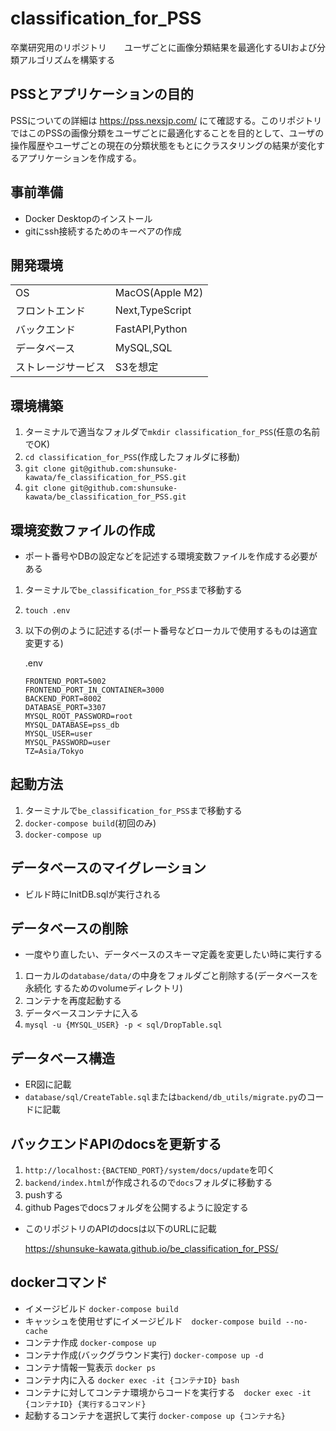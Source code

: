 # classification_for_PSS
卒業研究用のリポジトリ　　ユーザごとに画像分類結果を最適化するUIおよび分類アルゴリズムを構築する

## PSSとアプリケーションの目的
PSSについての詳細は https://pss.nexsjp.com/ にて確認する。このリポジトリではこのPSSの画像分類をユーザごとに最適化することを目的として、ユーザの操作履歴やユーザごとの現在の分類状態をもとにクラスタリングの結果が変化するアプリケーションを作成する。

## 事前準備
- Docker Desktopのインストール
- gitにssh接続するためのキーペアの作成

## 開発環境
|  |  |
| -- | -- |
| OS | MacOS(Apple M2) | 
| フロントエンド | Next,TypeScript | 
| バックエンド | FastAPI,Python |
| データベース | MySQL,SQL |
| ストレージサービス | S3を想定 |

## 環境構築
1. ターミナルで適当なフォルダで```mkdir classification_for_PSS```(任意の名前でOK)
1. ```cd classification_for_PSS```(作成したフォルダに移動)
1. ```git clone git@github.com:shunsuke-kawata/fe_classification_for_PSS.git```
1. ```git clone git@github.com:shunsuke-kawata/be_classification_for_PSS.git```

## 環境変数ファイルの作成
- ポート番号やDBの設定などを記述する環境変数ファイルを作成する必要がある

1. ターミナルで```be_classification_for_PSS```まで移動する
1. ```touch .env```
1. 以下の例のように記述する(ポート番号などローカルで使用するものは適宜変更する)

    .env

    ```
    FRONTEND_PORT=5002
    FRONTEND_PORT_IN_CONTAINER=3000
    BACKEND_PORT=8002
    DATABASE_PORT=3307
    MYSQL_ROOT_PASSWORD=root
    MYSQL_DATABASE=pss_db
    MYSQL_USER=user
    MYSQL_PASSWORD=user
    TZ=Asia/Tokyo
    ```

## 起動方法
1. ターミナルで```be_classification_for_PSS```まで移動する
1. ```docker-compose build```(初回のみ)
1. ```docker-compose up```

## データベースのマイグレーション
- ビルド時にInitDB.sqlが実行される

## データベースの削除
- 一度やり直したい、データベースのスキーマ定義を変更したい時に実行する

1. ローカルの```database/data/```の中身をフォルダごと削除する(データベースを永続化
するためのvolumeディレクトリ)
1. コンテナを再度起動する
1. データベースコンテナに入る
1. ```mysql -u {MYSQL_USER} -p < sql/DropTable.sql```

## データベース構造
- ER図に記載
- ```database/sql/CreateTable.sql```または```backend/db_utils/migrate.py```のコードに記載

## バックエンドAPIのdocsを更新する
1. ```http://localhost:{BACTEND_PORT}/system/docs/update```を叩く
1. ```backend/index.html```が作成されるので```docs```フォルダに移動する
1. pushする
1. github Pagesでdocsフォルダを公開するように設定する

- このリポジトリのAPIのdocsは以下のURLに記載

    https://shunsuke-kawata.github.io/be_classification_for_PSS/



## dockerコマンド
- イメージビルド ```docker-compose build```
- キャッシュを使用せずにイメージビルド　```docker-compose build --no-cache```
- コンテナ作成 ```docker-compose up```
- コンテナ作成(バックグラウンド実行) ```docker-compose up -d```
- コンテナ情報一覧表示 ```docker ps```
- コンテナ内に入る ```docker exec -it {コンテナID} bash```
- コンテナに対してコンテナ環境からコードを実行する　```docker exec -it {コンテナID} {実行するコマンド}```
- 起動するコンテナを選択して実行 ```docker-compose up {コンテナ名}```
